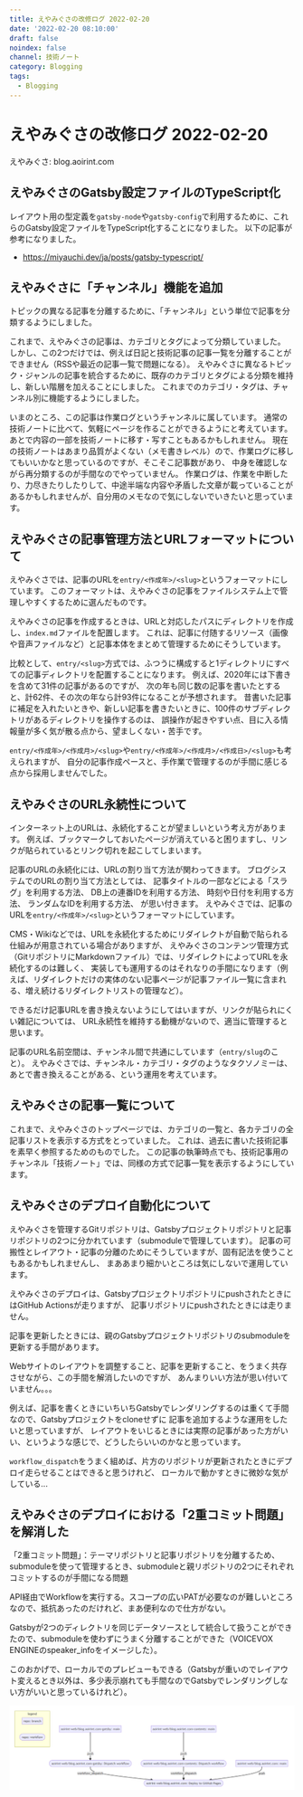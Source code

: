 ```yaml
---
title: えやみぐさの改修ログ 2022-02-20
date: '2022-02-20 08:10:00'
draft: false
noindex: false
channel: 技術ノート
category: Blogging
tags:
  - Blogging
---
```

# えやみぐさの改修ログ 2022-02-20

えやみぐさ: blog.aoirint.com

## えやみぐさのGatsby設定ファイルのTypeScript化

レイアウト用の型定義を`gatsby-node`や`gatsby-config`で利用するために、これらのGatsby設定ファイルをTypeScript化することになりました。
以下の記事が参考になりました。

- <https://miyauchi.dev/ja/posts/gatsby-typescript/>

## えやみぐさに「チャンネル」機能を追加

トピックの異なる記事を分離するために、「チャンネル」という単位で記事を分類するようにしました。

これまで、えやみぐさの記事は、カテゴリとタグによって分類していました。
しかし、この2つだけでは、例えば日記と技術記事の記事一覧を分離することができません（RSSや最近の記事一覧で問題になる）。
えやみぐさに異なるトピック・ジャンルの記事を統合するために、既存のカテゴリとタグによる分類を維持し、新しい階層を加えることにしました。
これまでのカテゴリ・タグは、チャンネル別に機能するようにしました。

いまのところ、この記事は作業ログというチャンネルに属しています。
通常の技術ノートに比べて、気軽にページを作ることができるようにと考えています。
あとで内容の一部を技術ノートに移す・写すこともあるかもしれません。
現在の技術ノートはあまり品質がよくない（メモ書きレベル）ので、作業ログに移してもいいかなと思っているのですが、そこそこ記事数があり、
中身を確認しながら再分類するのが手間なのでやっていません。
作業ログは、作業を中断したり、力尽きたりしたりして、中途半端な内容や矛盾した文章が載っていることがあるかもしれませんが、自分用のメモなので気にしないでいきたいと思っています。

## えやみぐさの記事管理方法とURLフォーマットについて

えやみぐさでは、記事のURLを`entry/<作成年>/<slug>`というフォーマットにしています。
このフォーマットは、えやみぐさの記事をファイルシステム上で管理しやすくするために選んだものです。

えやみぐさの記事を作成するときは、URLと対応したパスにディレクトリを作成し、`index.md`ファイルを配置します。
これは、記事に付随するリソース（画像や音声ファイルなど）と記事本体をまとめて管理するためにそうしています。

比較として、`entry/<slug>`方式では、ふつうに構成すると1ディレクトリにすべての記事ディレクトリを配置することになります。
例えば、2020年には下書きを含めて31件の記事があるのですが、
次の年も同じ数の記事を書いたとすると、計62件、その次の年なら計93件になることが予想されます。
昔書いた記事に補足を入れたいときや、新しい記事を書きたいときに、100件のサブディレクトリがあるディレクトリを操作するのは、
誤操作が起きやすい点、目に入る情報量が多く気が散る点から、望ましくない・苦手です。

`entry/<作成年>/<作成月>/<slug>`や`entry/<作成年>/<作成月>/<作成日>/<slug>`も考えられますが、
自分の記事作成ペースと、手作業で管理するのが手間に感じる点から採用しませんでした。


## えやみぐさのURL永続性について
インターネット上のURLは、永続化することが望ましいという考え方があります。
例えば、ブックマークしておいたページが消えていると困りますし、リンクが貼られているとリンク切れを起こしてしまいます。

記事のURLの永続化には、URLの割り当て方法が関わってきます。
ブログシステムでのURLの割り当て方法としては、
記事タイトルの一部などによる「スラグ」を利用する方法、
DB上の連番IDを利用する方法、
時刻や日付を利用する方法、
ランダムなIDを利用する方法、
が思い付きます。
えやみぐさでは、記事のURLを`entry/<作成年>/<slug>`というフォーマットにしています。

CMS・Wikiなどでは、URLを永続化するためにリダイレクトが自動で貼られる仕組みが用意されている場合がありますが、
えやみぐさのコンテンツ管理方式（GitリポジトリにMarkdownファイル）では、リダイレクトによってURLを永続化するのは難しく、
実装しても運用するのはそれなりの手間になります（例えば、リダイレクトだけの実体のない記事ページが記事ファイル一覧に含まれる、増え続けるリダイレクトリストの管理など）。

できるだけ記事URLを書き換えないようにしてはいますが、リンクが貼られにくい雑記については、
URL永続性を維持する動機がないので、適当に管理すると思います。

記事のURL名前空間は、チャンネル間で共通にしています（`entry/slug`のこと）。
えやみぐさでは、チャンネル・カテゴリ・タグのようなタクソノミーは、あとで書き換えることがある、という運用を考えています。

## えやみぐさの記事一覧について

これまで、えやみぐさのトップページでは、カテゴリの一覧と、各カテゴリの全記事リストを表示する方式をとっていました。
これは、過去に書いた技術記事を素早く参照するためのものでした。
この記事の執筆時点でも、技術記事用のチャンネル「技術ノート」では、同様の方式で記事一覧を表示するようにしています。

## えやみぐさのデプロイ自動化について

えやみぐさを管理するGitリポジトリは、Gatsbyプロジェクトリポジトリと記事リポジトリの2つに分かれています（submoduleで管理しています）。
記事の可搬性とレイアウト・記事の分離のためにそうしていますが、固有記法を使うこともあるかもしれませんし、
まああまり細かいところは気にしないで運用しています。

えやみぐさのデプロイは、GatsbyプロジェクトリポジトリにpushされたときにはGitHub Actionsが走りますが、
記事リポジトリにpushされたときには走りません。

記事を更新したときには、親のGatsbyプロジェクトリポジトリのsubmoduleを更新する手間があります。

Webサイトのレイアウトを調整すること、記事を更新すること、をうまく共存させながら、この手間を解消したいのですが、
あんまりいい方法が思い付いていません。。。

例えば、記事を書くときにいちいちGatsbyでレンダリングするのは重くて手間なので、Gatsbyプロジェクトをcloneせずに
記事を追加するような運用をしたいと思っていますが、
レイアウトをいじるときには実際の記事があった方がいい、というような感じで、どうしたらいいのかなと思っています。

`workflow_dispatch`をうまく組めば、片方のリポジトリが更新されたときにデプロイ走らせることはできると思うけれど、
ローカルで動かすときに微妙な気がしている...

## えやみぐさのデプロイにおける「2重コミット問題」を解消した

「2重コミット問題」：テーマリポジトリと記事リポジトリを分離するため、submoduleを使って管理するとき、submoduleと親リポジトリの2つにそれぞれコミットするのが手間になる問題

API経由でWorkflowを実行する。スコープの広いPATが必要なのが難しいところなので、抵抗あったのだけれど、まあ便利なので仕方がない。

Gatsbyが2つのディレクトリを同じデータソースとして統合して扱うことができたので、submoduleを使わずにうまく分離することができた（VOICEVOX ENGINEのspeaker_infoをイメージした）。

このおかげで、ローカルでのプレビューもできる（Gatsbyが重いのでレイアウト変えるとき以外は、多少表示崩れても手間なのでGatsbyでレンダリングしない方がいいと思っているけれど）。

![](images/eyamigusa_new_workflow.png)
